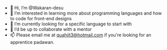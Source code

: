 - 👋 Hi, I’m @Wakaran-desu
- 👀 I’m interested in learning more about programming languages and how to code for front-end designs
- 🌱 I’m currently looking for a specific language to start with
- 💞️ I’d be up to collaborate with a mentor
- 📫 Please email me at quahjit3@hotmail.com if you're looking for an apprentice padawan.

<!---
Wakaran-desu/Wakaran-desu is a ✨ special ✨ repository because its `README.md` (this file) appears on your GitHub profile.
You can click the Preview link to take a look at your changes.
--->
